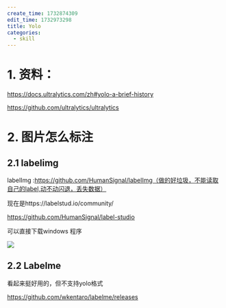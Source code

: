 ```yaml
---
create_time: 1732874309
edit_time: 1732973298
title: Yolo
categories:
  - skill
---
```



# 1. 资料：

https://docs.ultralytics.com/zh#yolo-a-brief-history

https://github.com/ultralytics/ultralytics

# 2. 图片怎么标注

## 2.1 labelimg

labelImg :https://github.com/HumanSignal/labelImg（做的好垃圾，不能读取自己的label,动不动闪退，丢失数据）

现在是https://labelstud.io/community/

https://github.com/HumanSignal/label-studio

可以直接下载windows 程序

<img src="/assets/HFFwbfq2PopgxHxhVdhcyzwXntb.png" src-width="348" class="markdown-img m-auto" src-height="78" align="center"/>

## 2.2 Labelme

看起来挺好用的，但不支持yolo格式

https://github.com/wkentaro/labelme/releases

